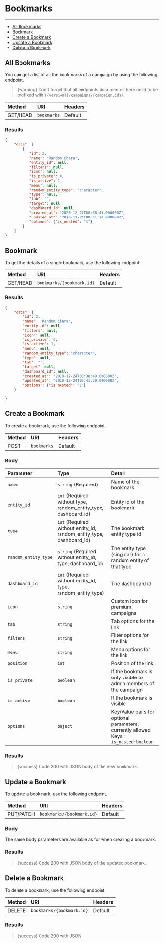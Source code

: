 # Bookmarks

---

- [All Bookmarks](#all-bookmarks)
- [Bookmark](#bookmark)
- [Create a Bookmark](#create-bookmark)
- [Update a Bookmark](#update-bookmark)
- [Delete a Bookmark](#delete-bookmark)

<a name="all-bookmarks"></a>
## All Bookmarks

You can get a list of all the bookmarks of a campaign by using the following endpoint.

> {warning} Don't forget that all endpoints documented here need to be prefixed with `{{version}}/campaigns/{campaign.id}/`.


| Method | URI            | Headers |
| :- |:---------------|  :-  |
| GET/HEAD | `bookmarks` | Default |

### Results
```json
{
    "data": [
        {
           "id": 2,
           "name": "Random Chara",
           "entity_id": null,
           "filters": null,
           "icon": null,
           "is_private": 0,
           "is_active": 1,
           "menu": null,
           "random_entity_type": "character",
           "type": null,
           "tab": "",
           "target": null,
           "dashboard_id": null,
           "created_at": "2020-12-24T00:38:49.000000Z",
           "updated_at": "2020-12-24T00:41:20.000000Z",
           "options": {"is_nested": "1"}
        }
    ]
}
```


<a name="bookmark"></a>
## Bookmark

To get the details of a single bookmark, use the following endpoint.

| Method | URI                          | Headers |
| :- |:-----------------------------|  :-  |
| GET/HEAD | `bookmarks/{bookmark.id}` | Default |

### Results
```json
{
    "data": {
        "id": 2,
        "name": "Random Chara",
        "entity_id": null,
        "filters": null,
        "icon": null,
        "is_private": 0,
        "is_active": 1,
        "menu": null,
        "random_entity_type": "character",
        "type": null,
        "tab": "",
        "target": null,
        "dashboard_id": null,
        "created_at": "2020-12-24T00:38:49.000000Z",
        "updated_at": "2020-12-24T00:41:20.000000Z",
        "options": {"is_nested": "1"}
    }

}
```


<a name="create-bookmark"></a>
## Create a Bookmark

To create a bookmark, use the following endpoint.

| Method | URI | Headers |
| :- |   :-   |  :-  |
| POST | `bookmarks` | Default |

### Body

| Parameter | Type | Detail                                                                                |
| :- |   :-   |:--------------------------------------------------------------------------------------|
| `name` | `string` (Required) | Name of the bookmark                                                                  |
| `entity_id` | `int` (Required without type, random_entity_type, dashboard_id) | Entity id of the bookmark                                                             |
| `type` | `int` (Required without entity_id, random_entity_type, dashboard_id) | The bookmark entity type id                                                           |
| `random_entity_type` | `string` (Required without entity_id, type, dashboard_id) | The entity type (singular) for a random entity of that type                           |
| `dashboard_id` | `int` (Required without entity_id, type, random_entity_type) | The dashboard id                                                                      |
| `icon` | `string` | Custom icon for premium campaigns                                                     |
| `tab` | `string` | Tab options for the link                                                              |
| `filters` | `string` | Filter options for the link                                                           |
| `menu` | `string` | Menu options for the link                                                             |
| `position` | `int` | Position of the link                                                                  |
| `is_private` | `boolean` | If the bookmark is only visible to admin members of the campaign                      |
| `is_active` | `boolean` | If the bookmark is visible                                                            |
| `options`| `object` | Key/Value pairs for optional parameters, currently allowed Keys : `is_nested:boolean` |

### Results

> {success} Code 200 with JSON body of the new bookmark.


<a name="update-bookmark"></a>
## Update a Bookmark

To update a bookmark, use the following endpoint.

| Method | URI                       | Headers |
| :- |:--------------------------|  :-  |
| PUT/PATCH | `bookmarks/{bookmark.id}` | Default |

### Body

The same body parameters are available as for when creating a bookmark.

### Results

> {success} Code 200 with JSON body of the updated bookmark.


<a name="delete-bookmark"></a>
## Delete a Bookmark

To delete a bookmark, use the following endpoint.

| Method | URI                            | Headers |
| :- |:-------------------------------|  :-  |
| DELETE | `bookmarks/{bookmark.id}` | Default |

### Results

> {success} Code 200 with JSON.

